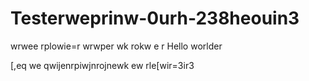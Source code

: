 # Testerweprinw-0urh-238heouin3
wrwee
rplowie=r
wrwper
wk
rokw
e
r
Hello worlder

[,eq
we
qwijenrpiwjnrojnewk 
ew
rle[wir=3ir3
